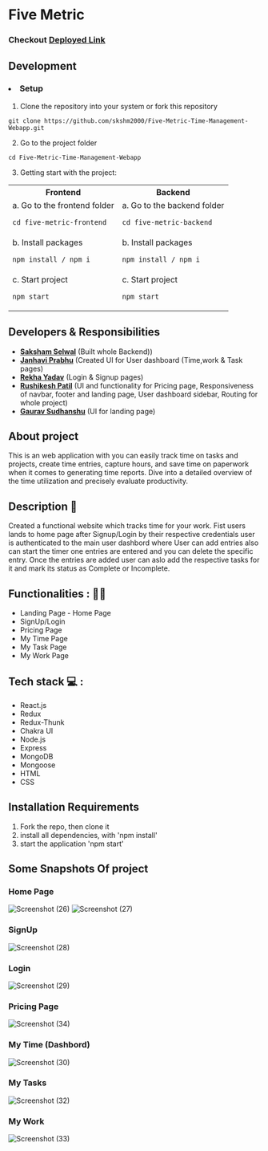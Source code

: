 # Five Metric 
### Checkout [Deployed Link](https://five-metric.netlify.app/)

## Development
### <li>Setup</li>
1. Clone the repository into your system or fork this repository <br/>

  `git clone https://github.com/skshm2000/Five-Metric-Time-Management-Webapp.git`

2. Go to the project folder

  `cd Five-Metric-Time-Management-Webapp`
  
3. Getting start with the project:
  
<table>
  <tr>
    <th>Frontend</th>
    <th>Backend</th>
   
  </tr>
  <tr>
    <td>a. Go to the frontend folder
    
  `cd five-metric-frontend`</td>
    <td>a. Go to the backend folder

`cd five-metric-backend`</td>
  </tr>
  <tr>
    <td>b.  Install packages

`npm install / npm i`
</td>
    <td>b. Install packages

`npm install / npm i`</td>
  </tr>
   <tr>
    <td>c. Start project

`npm start`</td>
    <td>c. Start project

`npm start`</td>

  </tr>
  
</table>




## Developers & Responsibilities

 - **[Saksham Selwal](https://github.com/skshm2000)** (Built whole Backend))
 - **[Janhavi Prabhu](https://github.com/Janhaviprabhu)** (Created UI for User dashboard (Time,work & Task pages)
 - **[Rekha Yadav](https://github.com/Rekha0980)** (Login & Signup pages)
 - **[Rushikesh Patil](https://github.com/rushi6457)** (UI and functionality for Pricing page, Responsiveness of navbar, footer and landing page, User dashboard sidebar, Routing for whole project)
 - **[Gaurav Sudhanshu](https://github.com/GauravSudhanshu)** (UI for landing page)

## About project
This is an web application with you can easily track time on tasks and projects, create time entries, capture hours, and save time on paperwork when it comes to generating time reports. Dive into a detailed overview of the time utilization and precisely evaluate productivity.


## Description :memo:
Created a functional website which tracks time for your work. Fist users lands to home page after Signup/Login by their respective credentials user is authenticated to the main user dashbord where User can add entries also can start the timer one entries are entered and you can delete the specific entry. Once the entries are added user can aslo add the respective tasks for it and mark its status as Complete or Incomplete. 

## Functionalities : :man_technologist:
<ul>
<li>Landing Page - Home Page</li>
<li>SignUp/Login</li>
<li>Pricing Page</li>
<li>My Time Page</li>
<li>My Task Page</li>
<li>My Work Page</li>
</ul>

## Tech stack  💻 :
<ul>
<li>React.js</li>
<li>Redux</li>
<li>Redux-Thunk</li>
<li>Chakra UI</li>
<li>Node.js</li>
<li>Express</li>
<li>MongoDB</li>
<li>Mongoose</li>
<li>HTML</li>
<li>CSS</li>
</ul>

## Installation Requirements
<ol>
<li>Fork the repo, then clone it</li>
<li>install all dependencies, with 'npm install'</li>
<li>start the application 'npm start'</li>

</ol>

## Some Snapshots Of project

### Home Page

![Screenshot (26)](https://user-images.githubusercontent.com/97351159/201516132-0c3a6515-8808-49d3-831c-b43ccf09f2ff.png)
![Screenshot (27)](https://user-images.githubusercontent.com/97351159/201516189-80f658aa-ed45-4492-93db-87bfec88358b.png)

### SignUp
![Screenshot (28)](https://user-images.githubusercontent.com/97351159/201516279-a15c9dc7-9fc7-4565-8813-4922ddc83d42.png)

### Login 
![Screenshot (29)](https://user-images.githubusercontent.com/97351159/201516315-6815bcfc-e553-4e68-b7bf-0567b711cac3.png)

### Pricing Page
![Screenshot (34)](https://user-images.githubusercontent.com/97351159/201516938-300a0ff5-953e-445a-8757-6baba155e173.png)

### My Time (Dashbord)
![Screenshot (30)](https://user-images.githubusercontent.com/97351159/201516533-bed0b362-00d4-4c16-9300-e6bc39edaa3a.png)

### My Tasks
![Screenshot (32)](https://user-images.githubusercontent.com/97351159/201516750-d28efb25-b676-4b5a-bc45-fa53371d7ff1.png)

### My Work
![Screenshot (33)](https://user-images.githubusercontent.com/97351159/201516794-14c069c0-0e8d-4cae-9ad2-173afa7e4b8d.png)


